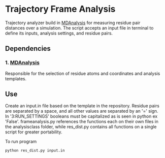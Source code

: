 # Trajectory Frame Analysis
Trajectory analyzer build in [MDAnalysis](https://www.mdanalysis.org) for measuring residue pair distances over a simulation. The script accepts an input file in terminal to define its inputs, analysis settings, and residue pairs. 
## Dependencies
### 1. [MDAnalysis](https://www.mdanalysis.org/pages/installation_quick_start/)
Responsible for the selection of residue atoms and coordinates and analysis templates.

## Use
Create an input.in file based on the template in the repository. Residue pairs are separated by a space, and all other values are separated by an '=' sign. In '3:RUN_SETTINGS' booleans must be capitalized as is seen in python ex 'False'. frameanalysis.py references the functions each on their own files in the analysisclass folder, while res_dist.py contains all functions on a single script for greater portability.

To run program
```bash
python res_dist.py input.in
```
